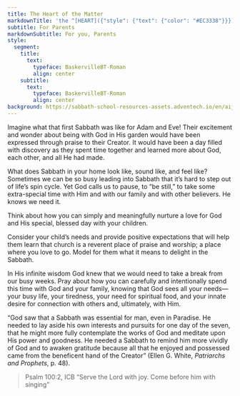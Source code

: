 ```yaml
---
title: The Heart of the Matter
markdownTitle: 'the ^[HEART]({"style": {"text": {"color": "#EC3338"}}}) of the ^[MATTER]({"style": {"text": {"color": "#007C4C"}}})'
subtitle: For Parents
markdownSubtitle: For you, Parents
style:
  segment:
    title:
      text:
        typeface: BaskervilleBT-Roman
        align: center
    subtitle:
      text:
        typeface: BaskervilleBT-Roman
        align: center
background: https://sabbath-school-resources-assets.adventech.io/en/aij/2025-01-bg/assets/13-04.png
---
```


Imagine what that first Sabbath was like for Adam and Eve! Their excitement and wonder about being with God in His garden would have been expressed through praise to their Creator. It would have been a day filled with discovery as they spent time together and learned more about God, each other, and all He had made. 

What does Sabbath in your home look like, sound like, and feel like? Sometimes we can be so busy leading into Sabbath that it’s hard to step out of life’s spin cycle. Yet God calls us to pause, to “be still,” to take some extra-special time with Him and with our family and with other believers. He knows we need it. 

Think about how you can simply and meaningfully nurture a love for God and His special, blessed day with your children. 

Consider your child’s needs and provide positive expectations that will help them learn that church is a reverent place of praise and worship; a place where you love to go. Model for them what it means to delight in the Sabbath. 

In His infinite wisdom God knew that we would need to take a break from our busy weeks. Pray about how you can carefully and intentionally spend this time with God and your family, knowing that God sees all your needs—your busy life, your tiredness, your need for spiritual food, and your innate desire for connection with others and, ultimately, with Him. 

“God saw that a Sabbath was essential for man, even in Paradise. He needed to lay aside his own interests and pursuits for one day of the seven, that he might more fully contemplate the works of God and meditate upon His power and goodness. He needed a Sabbath to remind him more vividly of God and to awaken gratitude because all that he enjoyed and possessed came from the beneficent hand of the Creator” (Ellen G. White, _Patriarchs and Prophets_, p. 48).

> <callout>Psalm 100:2, ICB</callout>
> “Serve the Lord with joy. Come before him with singing”